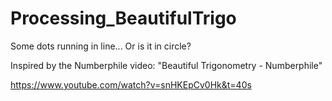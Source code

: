 # Processing_BeautifulTrigo
Some dots running in line... Or is it in circle?

Inspired by the Numberphile video: "Beautiful Trigonometry - Numberphile"

https://www.youtube.com/watch?v=snHKEpCv0Hk&t=40s
